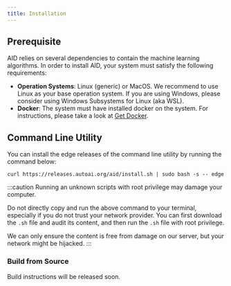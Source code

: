 ```yaml
---
title: Installation
---
```


## Prerequisite

AID relies on several dependencies to contain the machine learning algorithms. In order to install AID, your system must satisfy the following requirements:
* **Operation Systems**: Linux (generic) or MacOS. We recommend to use Linux as your base operation system. If you are using Windows, please consider using Windows Subsystems for Linux (aka WSL).
* **Docker**: The system must have installed docker on the system. For instructions, please take a look at [Get Docker](https://docs.docker.com/get-docker/).
  
## Command Line Utility

You can install the edge releases of the command line utility by running the command below:

```
curl https://releases.autoai.org/aid/install.sh | sudo bash -s -- edge
```

:::caution
Running an unknown scripts with root privilege may damage your computer.

Do not directly copy and run the above command to your terminal, especially if you do not trust your network provider. You can first download the ```.sh``` file and audit its content, and then run the ```.sh``` file with root privilege.

We can only ensure the content is free from damage on our server, but your network might be hijacked.
:::

### Build from Source

Build instructions will be released soon.